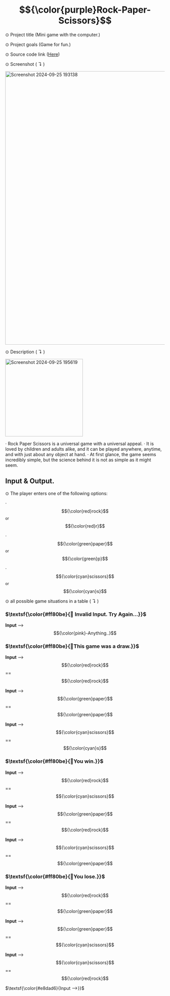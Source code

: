 # $${\color{purple}Rock-Paper-Scissors}$$ 

⊙ Project title (Mini game with the computer.)


⊙ Project goals (Game for fun.)


⊙ Source code link ([Here](https://github.com/TmCsharp/RockPaperScissors/blob/522ada6d26d319e3948bee980201108e3a2649ee/RockPaperScissors.cs#L1))


⊙ Screenshot ( ↴ )


<img width="863" alt="Screenshot 2024-09-25 193138" src="https://github.com/user-attachments/assets/cae36c38-3f89-46f7-a88b-f34b896020f1">



⊙ Description ( ↴ )

<img width="245" alt="Screenshot 2024-09-25 195619" src="https://github.com/user-attachments/assets/f4c17cf7-aeb5-43cb-bf10-4ebf78f945d2">


‧ Rock Paper Scissors is a universal game with a universal appeal. 
‧ It is loved by children and adults alike, and it can be played anywhere, anytime, and with just about any object at hand. 
‧ At first glance, the game seems incredibly simple, but the science behind it is not as simple as it might seem.

## Input & Output.


⊙ The player enters one of the following options:

‧ $${\color{red}rock}$$ <sub>or</sub> $${\color{red}r}$$

‧ $${\color{green}paper}$$ <sub>or</sub> $${\color{green}p}$$

‧ $${\color{cyan}scissors}$$ <sub>or</sub> $${\color{cyan}s}$$


⊙ all possible game situations in a table ( ↴ )

### $\textsf{\color{#ff80be}{🔸 Invalid Input. Try Again...}}$

**Input** -->  $${\color{pink}-Anything..}$$


  
### $\textsf{\color{#ff80be}{🔸This game was a draw.}}$

**Input** --> $${\color{red}rock}$$ == $${\color{red}rock}$$

**Input** --> $${\color{green}paper}$$ == $${\color{green}paper}$$
 
**Input** --> $${\color{cyan}scissors}$$ == $${\color{cyan}s}$$


  
### $\textsf{\color{#ff80be}{🔸You win.}}$

**Input** --> $${\color{red}rock}$$ == $${\color{cyan}scissors}$$
  
**Input** --> $${\color{green}paper}$$ == $${\color{red}rock}$$

**Input** --> $${\color{cyan}scissors}$$ == $${\color{green}paper}$$


  
### $\textsf{\color{#ff80be}{🔸You lose.}}$

**Input** --> $${\color{red}rock}$$ == $${\color{green}paper}$$
  
**Input** --> $${\color{green}paper}$$ == $${\color{cyan}scissors}$$
 
**Input** --> $${\color{cyan}scissors}$$ == $${\color{red}rock}$$



$\textsf{\color{#e8dad6}{Input -->}}$
